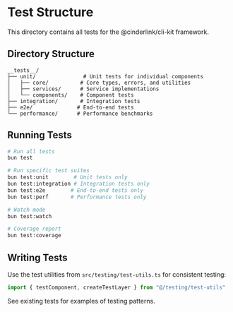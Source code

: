 # Test Structure

This directory contains all tests for the @cinderlink/cli-kit framework.

## Directory Structure

```
__tests__/
├── unit/               # Unit tests for individual components
│   ├── core/          # Core types, errors, and utilities
│   ├── services/      # Service implementations
│   └── components/    # Component tests
├── integration/       # Integration tests
├── e2e/              # End-to-end tests
└── performance/      # Performance benchmarks
```

## Running Tests

```bash
# Run all tests
bun test

# Run specific test suites
bun test:unit        # Unit tests only
bun test:integration # Integration tests only
bun test:e2e        # End-to-end tests only
bun test:perf       # Performance tests only

# Watch mode
bun test:watch

# Coverage report
bun test:coverage
```

## Writing Tests

Use the test utilities from `src/testing/test-utils.ts` for consistent testing:

```typescript
import { testComponent, createTestLayer } from "@/testing/test-utils"
```

See existing tests for examples of testing patterns.